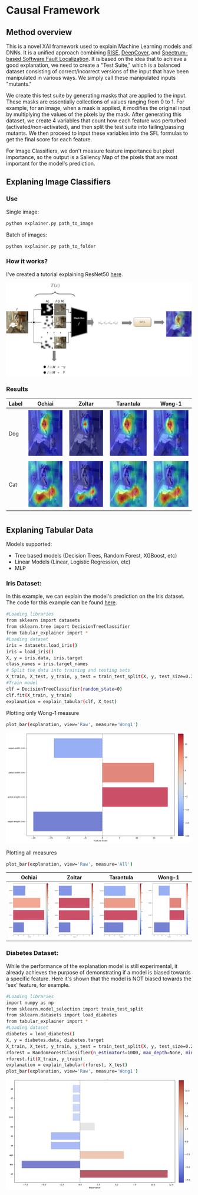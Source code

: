 # Causal Framework 

## Method overview

This is a novel XAI framework used to explain Machine Learning models and DNNs. It is a unified approach combining [RISE](https://arxiv.org/abs/1806.07421), [DeepCover](https://arxiv.org/pdf/1908.02374), and [Spectrum-based Software Fault Localization](https://arxiv.org/abs/2206.08345). It is based on the idea that to achieve a good explanation, we need to create a "Test Suite," which is a balanced dataset consisting of correct/incorrect versions of the input that have been manipulated in various ways. We simply call these manipulated inputs "mutants."

We create this test suite by generating masks that are applied to the input. These masks are essentially collections of values ranging from 0 to 1. For example, for an image, when a mask is applied, it modifies the original input by multiplying the values of the pixels by the mask. After generating this dataset, we create 4 variables that count how each feature was perturbed (activated/non-activated), and then split the test suite into failing/passing mutants. We then proceed to input these variables into the SFL formulas to get the final score for each feature.

For Image Classifiers, we don't measure feature importance but pixel importance, so the output is a Saliency Map of the pixels that are most important for the model's prediction.

## Explaning Image Classifiers


### Use

Single image:
```sh
python explainer.py path_to_image
```
Batch of images:
```sh
python explainer.py path_to_folder
```
### How it works?

I've created a tutorial explaining ResNet50 [here](https://github.com/eaguaida/causal-explainer/blob/main/tutorial_resnet.ipynb).

<img src="https://github.com/eaguaida/causal-explainer/blob/main/images/explainer_blueprint.png?raw=true">

### Results
| Label | Ochiai | Zoltar | Tarantula | Wong-1 |
|----------|-------|---------|-------------|--------|
| Dog | <img src="https://github.com/eaguaida/causal-explainer/blob/main/images/ochiai_dog.png?raw=true" width="130" height="130"> | <img src="https://github.com/eaguaida/causal-explainer/blob/main/images/zoltar_dog.png?raw=true" width="130" height="130"> | <img src="https://github.com/eaguaida/causal-explainer/blob/main/images/tarantula_dog.png?raw=true" width="130" height="130"> | <img src="https://github.com/eaguaida/causal-explainer/blob/main/images/wong1_dog.png?raw=true" width="130" height="130"> |
| Cat | <img src="https://github.com/eaguaida/causal-explainer/blob/main/images/cat_ochiai.png?raw=true" width="130" height="130"> | <img src="https://github.com/eaguaida/causal-explainer/blob/main/images/cat_zoltar.png?raw=true" width="130" height="130"> | <img src="https://github.com/eaguaida/causal-explainer/blob/main/images/cat_tarantula.png?raw=true" width="130" height="130"> | <img src="https://github.com/eaguaida/causal-explainer/blob/main/images/cat_wong1.png?raw=true" width="130" height="130"> |

#

## Explaning Tabular Data

Models supported:  
- Tree based models (Decision Trees, Random Forest, XGBoost, etc)
- Linear Models (Linear, Logistic Regression, etc)
- MLP

### Iris Dataset:

In this example, we can explain the model's prediction on the Iris dataset. The code for this example can be found [here](https://github.com/eaguaida/causal-explainer/blob/main/tabular-explainer/iris_data_explanations.ipynb).

```sh
#Loading libraries
from sklearn import datasets
from sklearn.tree import DecisionTreeClassifier
from tabular_explainer import *
#Loading dataset
iris = datasets.load_iris()
iris = load_iris()
X, y = iris.data, iris.target
class_names = iris.target_names
# Split the data into training and testing sets
X_train, X_test, y_train, y_test = train_test_split(X, y, test_size=0.3, random_state=42)
#Train model
clf = DecisionTreeClassifier(random_state=0)
clf.fit(X_train, y_train)
explanation = explain_tabular(clf, X_test)
```
Plotting only Wong-1 measure

```sh
plot_bar(explanation, view='Raw', measure='Wong1')
```
<img src="https://github.com/eaguaida/causal-explainer/blob/main/images/Wong1_raw_importance.png?raw=true" width="500" height="300">

Plotting all measures

```sh
plot_bar(explanation, view='Raw', measure='All')
```
| Ochiai | Zoltar | Tarantula | Wong-1 |
|-------|---------|-------------|--------|
| <img src="https://github.com/eaguaida/causal-explainer/blob/main/images/Ochiai_raw_importance.png?raw=true" width="150" height="150"> | <img src="https://github.com/eaguaida/causal-explainer/blob/main/images/Zoltar_raw_importance.png?raw=true" width="150" height="150"> | <img src="https://github.com/eaguaida/causal-explainer/blob/main/images/Tarantula_raw_importance.png?raw=true" width="150" height="150"> | <img src="https://github.com/eaguaida/causal-explainer/blob/main/images/Wong1_raw_importance.png?raw=true" width="150" height="150"> |

### Diabetes Dataset:

While the performance of the explanation model is still experimental, it already achieves the purpose of demonstrating if a model is biased towards a specific feature. Here it's shown that the model is NOT biased towards the 'sex' feature, for example.
```sh
#Loading libraries
import numpy as np
from sklearn.model_selection import train_test_split
from sklearn.datasets import load_diabetes
from tabular_explainer import *
#Loading dataset
diabetes = load_diabetes()
X, y = diabetes.data, diabetes.target
X_train, X_test, y_train, y_test = train_test_split(X, y, test_size=0.2, random_state=0)
rforest = RandomForestClassifier(n_estimators=1000, max_depth=None, min_samples_split=2, random_state=0)
rforest.fit(X_train, y_train)
explanation = explain_tabular(rforest, X_test)
plot_bar(explanation, view='Raw', measure='Wong1')
```
<img src="https://github.com/eaguaida/causal-explainer/blob/main/images/diabetes_wong1.png?raw=true" width="500" height="300">


